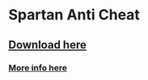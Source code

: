 # Spartan Anti Cheat

## [Download here](https://www.spigotmc.org/resources/spartan-anti-cheat-advanced-cheat-detection-hack-blocker-1-7-2-1-17-1.25638/)

### [More info here](https://www.spigotmc.org/resources/spartan-anti-cheat-advanced-cheat-detection-hack-blocker-1-7-2-1-17-1.25638/update?update=424149)

